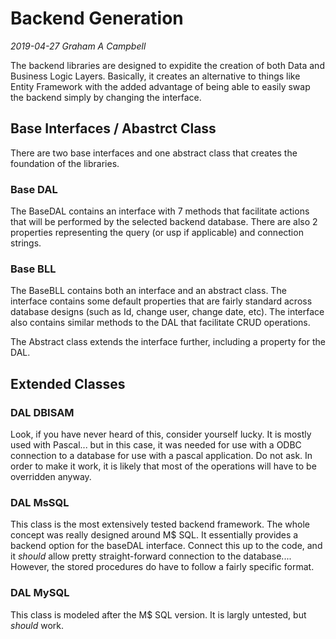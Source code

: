 # Backend Generation
*2019-04-27 Graham A Campbell*

The backend libraries are designed to expidite the creation of both Data and Business Logic Layers. 
Basically, it creates an alternative to things like Entity Framework with the added advantage of being able to easily swap the backend simply by changing the interface.


## Base Interfaces / Abastrct Class
There are two base interfaces and one abstract class that creates the foundation of the libraries. 

### Base DAL
The BaseDAL contains an interface with 7 methods that facilitate actions that will be performed by the selected backend database. 
There are also 2 properties representing the query (or usp if applicable) and connection strings.

### Base BLL
The BaseBLL contains both an interface and an abstract class. The interface contains some default properties that are fairly standard across database designs (such as Id, change user, change date, etc).
The interface also contains similar methods to the DAL that facilitate CRUD operations.

The Abstract class extends the interface further, including a property for the DAL. 


## Extended Classes
### DAL DBISAM
Look, if you have never heard of this, consider yourself lucky. It is mostly used with Pascal... but in this case, it was needed for use with a ODBC connection to a database for use with a pascal application. Do not ask.
In order to make it work, it is likely that most of the operations will have to be overridden anyway. 

### DAL MsSQL
This class is the most extensively tested backend framework. The whole concept was really designed around M$ SQL. It essentially provides a backend option for the baseDAL interface.
Connect this up to the code, and it *should* allow pretty straight-forward connection to the database.... However, the stored procedures do have to follow a fairly specific format.

### DAL MySQL
This class is modeled after the M$ SQL version. It is largly untested, but *should* work. 